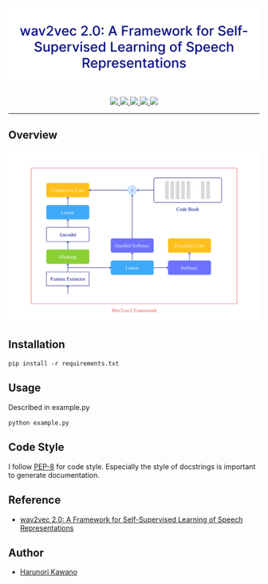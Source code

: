 <div align="center">
    <img src="https://github.com/HarunoriKawano/Wav2vec2.0/blob/main/docs/title.png" width="800px">
</div>

<br/>
 <div align="center">
    <a href="https://arxiv.org/abs/2006.11477">
        <img src="https://img.shields.io/badge/model-wav2vec2.0-orange"> 
    </a>
    <a href="https://github.com/pytorch/pytorch">
        <img src="https://img.shields.io/badge/framework-PyTorch-red"> 
    </a>
    <a href="https://github.com/HarunoriKawano/Wav2vec2.0/blob/main/LICENSE">
        <img src="https://img.shields.io/badge/license-Apache--2.0-informational"> 
    </a>
    <a href="https://www.python.org/dev/peps/pep-0008/">
        <img src="https://img.shields.io/badge/codestyle-PEP--8-informational"> 
    </a>
    <a href="https://github.com/HarunoriKawano/Wav2vec2.0">
        <img src="https://img.shields.io/badge/build-passing-success"> 
    </a>
</div>

***

## Overview
<div align="center">
    <img src="https://github.com/HarunoriKawano/Wav2vec2.0/blob/main/docs/overview.png" width="600px" >
</div>

## Installation
  
```
pip install -r requirements.txt  
```

## Usage

Described in example.py
```
python example.py
```
 
## Code Style
I follow [PEP-8](https://www.python.org/dev/peps/pep-0008/) for code style. Especially the style of docstrings is important to generate documentation.  
  
## Reference
- [wav2vec 2.0: A Framework for Self-Supervised Learning of Speech Representations](https://arxiv.org/abs/2006.11477)
  
## Author
  
* [Harunori Kawano](https://harunorikawano.github.io/)